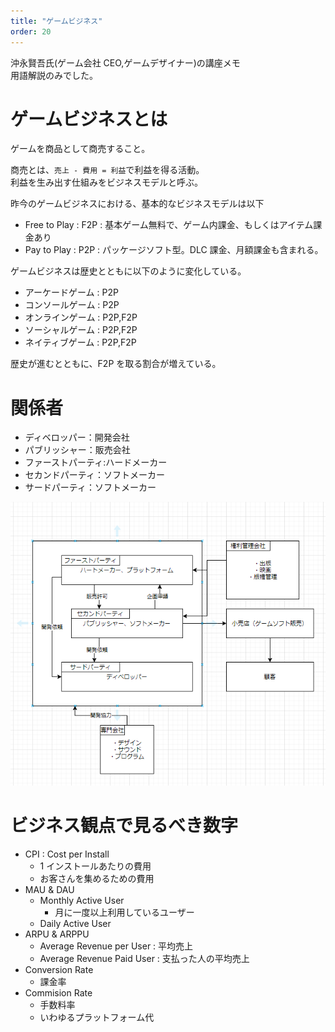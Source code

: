 ```yaml
---
title: "ゲームビジネス"
order: 20
---
```


沖永賢吾氏(ゲーム会社 CEO,ゲームデザイナー)の講座メモ  
用語解説のみでした。

# ゲームビジネスとは

ゲームを商品として商売すること。

商売とは、`売上 - 費用 = 利益`で利益を得る活動。  
利益を生み出す仕組みをビジネスモデルと呼ぶ。

昨今のゲームビジネスにおける、基本的なビジネスモデルは以下

- Free to Play : F2P : 基本ゲーム無料で、ゲーム内課金、もしくはアイテム課金あり
- Pay to Play : P2P : パッケージソフト型。DLC 課金、月額課金も含まれる。

ゲームビジネスは歴史とともに以下のように変化している。

- アーケードゲーム : P2P
- コンソールゲーム : P2P
- オンラインゲーム : P2P,F2P
- ソーシャルゲーム : P2P,F2P
- ネイティブゲーム : P2P,F2P

歴史が進むとともに、F2P を取る割合が増えている。

# 関係者

- ディベロッパー：開発会社
- パブリッシャー：販売会社
- ファーストパーティ:ハードメーカー
- セカンドパーティ：ソフトメーカー
- サードパーティ：ソフトメーカー

![marketing_structure02](/assets/marketing02.png)

# ビジネス観点で見るべき数字

- CPI : Cost per Install
  - 1 インストールあたりの費用
  - お客さんを集めるための費用
- MAU & DAU
  - Monthly Active User
    - 月に一度以上利用しているユーザー
  - Daily Active User
- ARPU & ARPPU
  - Average Revenue per User : 平均売上
  - Average Revenue Paid User : 支払った人の平均売上
- Conversion Rate
  - 課金率
- Commision Rate
  - 手数料率
  - いわゆるプラットフォーム代
